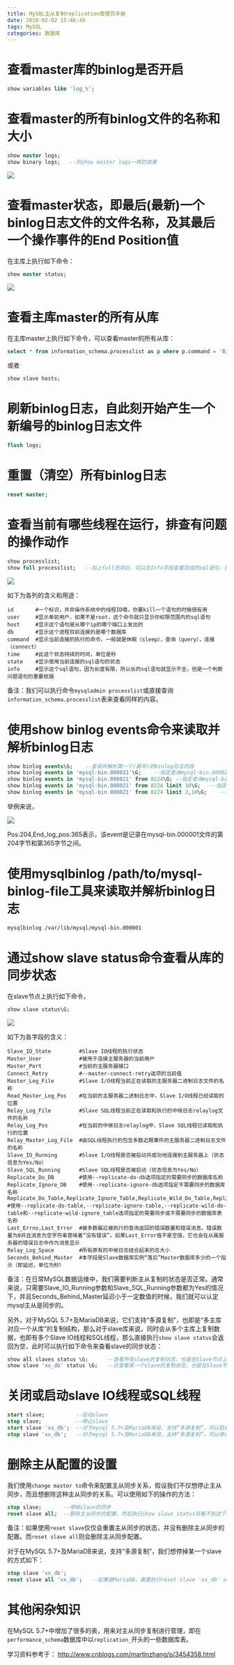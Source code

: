```yaml
---
title: MySQL主从复制replication管理员手册
date: 2018-02-02 15:46:49
tags: MySQL
categories: 数据库
---
```


# 查看master库的binlog是否开启

```sql
show variables like 'log_%';
```

# 查看master的所有binlog文件的名称和大小

```sql
show master logs; 
show binary logs;   --同show master logs一样的效果
```

![](/images/mysqlrep_2_1.png)

# 查看master状态，即最后(最新)一个binlog日志文件的文件名称，及其最后一个操作事件的End Position值

在主库上执行如下命令：

```sql
show master status;
```

![](/images/mysqlrep_2_2.png)

# 查看主库master的所有从库

在主库master上执行如下命令，可以查看master的所有从库：

```sql
select * from information_schema.processlist as p where p.command = 'Binlog Dump';
```

或者

```sql
show slave hosts;
```

# 刷新binlog日志，自此刻开始产生一个新编号的binlog日志文件

```sql
flush logs;
```

# 重置（清空）所有binlog日志

```sql
reset master;
```

# 查看当前有哪些线程在运行，排查有问题的操作动作

```sql
show processlist;
show full processlist;   --加上full选项后，可以在Info字段查看完成的sql语句，否则只显示前100个字符
```

![](/images/mysqlrep_2_3.png)

如下为各列的含义和用途：

	id       #一个标识，并非操作系统中的线程ID哦，你要kill一个语句的时候很有用
	user     #显示单前用户，如果不是root，这个命令就只显示你权限范围内的sql语句
	host     #显示这个语句是从哪个ip的哪个端口上发出的
	db       #显示这个进程目前连接的是哪个数据库
	command  #显示当前连接的执行的命令，一般就是休眠（sleep），查询（query），连接 （connect）
	time     #此这个状态持续的时间，单位是秒
	state    #显示使用当前连接的sql语句的状态
	info     #显示这个sql语句，因为长度有限，所以长的sql语句就显示不全，但是一个判断问题语句的重要依据

备注：我们可以执行命令`mysqladmin processlist`或直接查询`information_schema.processlist`表来查看同样的内容。

# 使用show binlog events命令来读取并解析binlog日志

```sql
show binlog events\G;    --查询并解析第一个(最早)的binlog日志内容
show binlog events in 'mysql-bin.000021'\G;    --指定查询mysql-bin.000021这个binlog文件的内容
show binlog events in 'mysql-bin.000021' from 8224\G; --指定查询mysql-bin.000021这个binlog文件，从8224这个pos点开始查看
show binlog events in 'mysql-bin.000021' from 8224 limit 10\G;   --指定查询mysql-bin.000021这个binlog文件，从8224这个pos点开始查起，查询10条
show binlog events in 'mysql-bin.000021' from 8224 limit 2,10\G;    --指定查询mysql-bin.000021这个binlog文件，从8224这个pos点开始查起，偏移2行，查询10条
```

举例来说，

![](/images/mysqlrep_2_4.png)

Pos:204,End_log_pos:365表示，该event是记录在mysql-bin.000001文件的第204字节和第365字节之间。

# 使用mysqlbinlog /path/to/mysql-binlog-file工具来读取并解析binlog日志

```bash
mysqlbinlog /var/lib/mysql/mysql-bin.000001
```

# 通过show slave status命令查看从库的同步状态

在slave节点上执行如下命令，

```sql
show slave status\G;
```

![](/images/mysqlrep_2_5.png)

如下为各字段的含义：

	Slave_IO_State         #Slave IO线程的执行状态
	Master_User            #被用于连接主服务器的当前用户
	Master_Port            #当前的主服务器接口
	Connect_Retry          #--master-connect-retry选项的当前值
	Master_Log_File        #Slave I/O线程当前正在读取的主服务器二进制日志文件的名称
	Read_Master_Log_Pos    #在当前的主服务器二进制日志中，Slave I/O线程已经读取的位置
	Relay_Log_File         #Slave SQL线程当前正在读取和执行的中继日志relaylog文件的名称
	Relay_Log_Pos          #在当前的中继日志relaylog中，Slave SQL线程已读取和执行的位置
	Relay_Master_Log_File  #由SQL线程执行的包含多数近期事件的主服务器二进制日志文件的名称
	Slave_IO_Running       #Slave I/O线程是否被启动并成功地连接到主服务器上（状态信息为Yes/No）
	Slave_SQL_Running      #Slave SQL线程是否被启动（状态信息为Yes/No）
	Replicate_Do_DB        #使用--replicate-do-db选项指定的需要同步的数据库名称
	Replicate_Ignore_DB    #使用--replicate-ignore-db选项指定不需要同步的数据库名称
	Replicate_Do_Table,Replicate_Ignore_Table,Replicate_Wild_Do_Table,Replicate_Wild_Ignore_Table  #使用--replicate-do-table,--replicate-ignore-table,--replicate-wild-do-table和--replicate-wild-ignore_table选项指定的需要同步或不需要同步的数据库表名称
	Last_Errno,Last_Error  #被多数最近被执行的查询返回的错误数量和错误消息。错误数量为0并且消息为空字符串意味着“没有错误”。如果Last_Error值不是空值，它也会在从属服务器的错误日志中作为消息显示
	Relay_Log_Space        #所有原有的中继日志结合起来的总大小
	Seconds_Behind_Master  #本字段是Slave数据库实例“落后”Master数据库多少的一个指示（即延迟，单位为秒）

备注：在日常MySQL数据运维中，我们需要判断主从复制的状态是否正常。通常来说，只需要Slave_IO_Running参数和Slave_SQL_Running参数都为Yes的情况下，并且Seconds_Behind_Master延迟小于一定数值的时候，我们就可以认定mysql主从是同步的。

另外，对于MySQL 5.7+及MariaDB来说，它们支持“多源复制”，也即是“多主库对应一个从库”的复制结构，那么对于slave库来说，同时会从多个主库上复制数据，也即有多个Slave IO线程和SQL线程，那么直接执行`show slave status`会返回为空，此时可以执行如下命令来查看slave的同步状态：

```sql
show all slaves status \G;      --查看所有slave的复制状态，也是在Slave节点上执行
show slave 'xx_db' status \G;   --仅查看某一个slave的复制状态，也是在Slave节点上执行
```

# 关闭或启动slave IO线程或SQL线程

```sql
start slave;          --启动slave
stop slave;           --停止slave
start slave 'xx_db';  --对于mysql 5.7+及MariaDB来说，支持“多源复制”，可以启动指定Connection_name的slave
stop slave 'xx_db';   --对于mysql 5.7+及MariaDB来说，支持“多源复制”，可以停止指定Connection_name的slave
```

# 删除主从配置的设置

我们使用`change master to`命令来配置主从同步关系，假设我们不仅想停止主从同步，而且想删除这种主从同步的关系。可以使用如下的操作的方法：

```sql
stop slave;       --停掉slave的同步
reset slave all;  --删除主从同步的配置，然后执行show slave status将看不到这个同步任务
```

备注：如果使用`reset slave`仅仅会重置主从同步的状态，并没有删除主从同步的配置。而`reset slave all`则会删除主从同步配置。

对于在MySQL 5.7+及MariaDB来说，支持“多源复制”，我们想停掉某一个slave的方式如下：

```sql
stop slave 'xx_db';
reset slave all 'xx_db';   --如果是MariaDB，需要执行reset slave 'xx_db' all命令哦
```

# 其他闲杂知识

在MySQL 5.7+中增加了很多的表，用来对主从同步复制进行管理，即在`performance_schema`数据库中以`replication_`开头的一些数据库表。


学习资料参考于：
http://www.cnblogs.com/martinzhang/p/3454358.html
